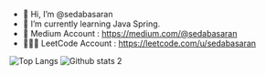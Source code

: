 - 👋  Hi, I’m @sedabasaran
- 👀  I’m currently learning Java Spring.
- 🌱  Medium Account : https://medium.com/@sedabasaran
- 👩🏻‍💻  LeetCode Account : https://leetcode.com/u/sedabasaran

![Top Langs](https://github-readme-stats.vercel.app/api/top-langs/?username=sedabasaran&hide=shell&theme=codeSTACKr)
![Github stats 2](https://github-readme-stats.vercel.app/api?username=sedabasaran&show_icons=true&theme=codeSTACKr) 


<!---
sedabasaran/sedabasaran is a ✨ special ✨ repository because its `README.md` (this file) appears on your GitHub profile.
You can click the Preview link to take a look at your changes.
--->
